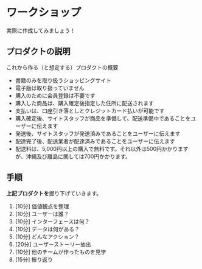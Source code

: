 # ワークショップ

実際に作成してみましょう！

## プロダクトの説明

これから作る（と想定する）プロダクトの概要

* 書籍のみを取り扱うショッピングサイト
* 電子版は取り扱っていません
* 購入のために会員登録は不要です
* 購入した商品は、購入確定後指定した住所に配送されます
* 支払いは、口座引き落としとクレジットカード払いが可能です
* 購入確定後、サイトスタッフが商品を準備して、配送準備中であることをユーザーに伝えます
* 発送後、サイトスタッフが発送済みであることをユーザーに伝えます
* 配達完了後、配送業者が配達済みであることをユーザーに伝えます
* 配送料は、5,000円以上の購入で無料です。それ以外は500円かかりますが、沖縄及び離島に関しては700円かかります。

## 手順

**上記プロダクトを**掘り下げていきます。

1. [10分] 価値観点を整理
1. [10分] ユーザーは誰？
1. [10分] インターフェースは何？
1. [10分] データは何がある？
1. [10分] どんなアクション？
1. [20分] ユーザーストーリー抽出
1. [10分] 他のチームが作ったものを見学
1. [15分] 振り返り
